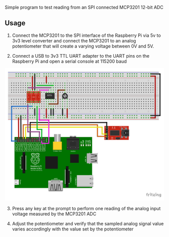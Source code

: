 Simple program to test reading from an SPI connected MCP3201 12-bit ADC

Usage
-----

1. Connect the MCP3201 to the SPI interface of the Raspberry Pi via 5v to 3v3 level converter and connect
the MCP3201 to an analog potentiometer that will create a varying voltage between 0V and 5V.

2. Connect a USB to 3v3 TTL UART adapter to the UART pins on the Raspberry Pi and open a serial console at 115200 baud

![circuit.png](circuit.png)

3. Press any key at the prompt to perform one reading of the analog input voltage measured by the MCP3201 ADC

4. Adjust the potentiometer and verify that the sampled analog signal value varies accordingly with the value set by the potentiometer
